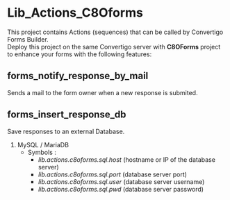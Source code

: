 # Lib_Actions_C8Oforms #

This project contains Actions (sequences) that can be called by Convertigo Forms Builder.\
Deploy this project on the same Convertigo server with **C8OForms** project to enhance your forms with the following features:

## forms_notify_response_by_mail
Sends a mail to the form owner when a new response is submited.

## forms_insert_response_db
Save responses to an external Database.

1. MySQL / MariaDB
    - Symbols :
        - *lib.actions.c8oforms.sql.host* (hostname or IP of the database server)
        - *lib.actions.c8oforms.sql.port* (database server port)
        - *lib.actions.c8oforms.sql.user* (database server username)
        - *lib.actions.c8oforms.sql.pwd* (database server password)